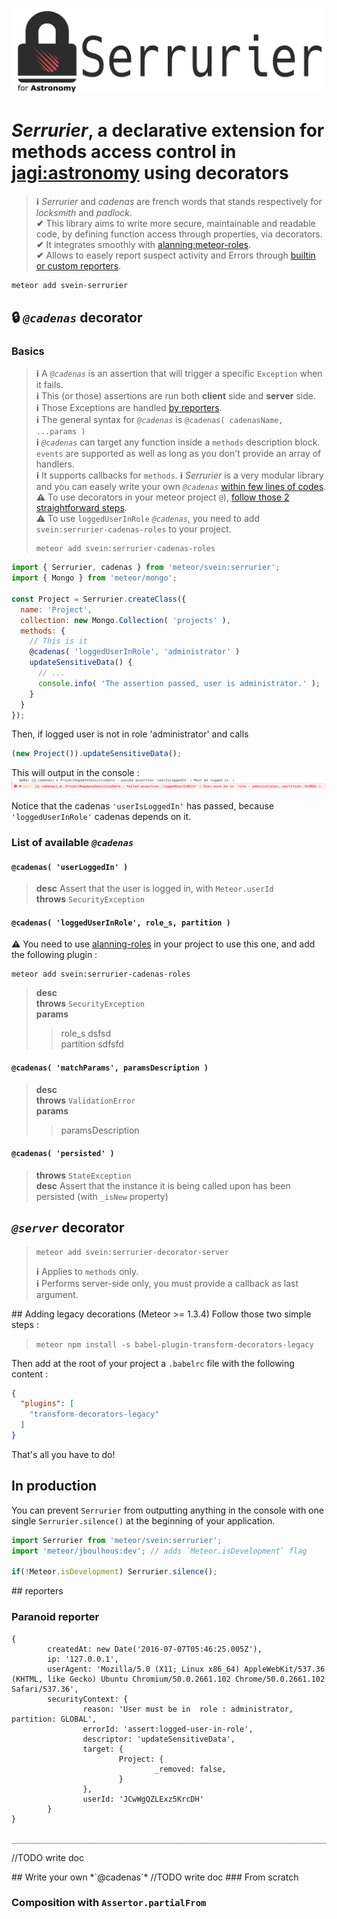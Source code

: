 
![](serrurier-raw.svg)

# *Serrurier*, a declarative extension for methods access control in [jagi:astronomy](http://jagi.github.io/meteor-astronomy/) using decorators

> **ℹ** *Serrurier* and *cadenas* are french words that stands respectively for *locksmith* and *padlock*.  
> **✔** This library aims to write more secure, maintainable and readable code, by defining function access through properties, via decorators.  
> **✔** It integrates smoothly with [alanning:meteor-roles](https://github.com/alanning/meteor-roles).  
> **✔** Allows to easely report suspect activity and Errors through [builtin or custom reporters](#reporters).

``` bash
meteor add svein-serrurier
```

## &#x1f512; *`@cadenas`* decorator
### Basics

> **ℹ** A *`@cadenas`* is an assertion that will trigger a specific `Exception` when it fails.  
> **ℹ** This (or those) assertions are run both **client** side and **server** side.  
> **ℹ** Those Exceptions are handled [by reporters](#reporters).  
> **ℹ**  The general syntax for *`@cadenas`* is `@cadenas( cadenasName, ...params )`  
> **ℹ** *`@cadenas`*  can target any function inside a `methods` description block. `events` are supported as well as long as you don't provide an array of handlers.  
> **ℹ** It supports callbacks for `methods`.
> **ℹ** *Serrurier* is a very modular library and you can easely write your own *`@cadenas`* [within few lines of codes](#write-cadenas).   
> **⚠** To use decorators in your meteor project `@`), [follow those 2 straightforward steps](#decorators).  
> **⚠** To use `loggedUserInRole` *`@cadenas`*, you need to add `svein:serrurier-cadenas-roles` to your project.
> ```
> meteor add svein:serrurier-cadenas-roles
> ```

``` javascript
import { Serrurier, cadenas } from 'meteor/svein:serrurier';
import { Mongo } from 'meteor/mongo';

const Project = Serrurier.createClass({
  name: 'Project',
  collection: new Mongo.Collection( 'projects' ),
  methods: {
    // This is it
    @cadenas( 'loggedUserInRole', 'administrator' )
    updateSensitiveData() {
      // ...
      console.info( 'The assertion passed, user is administrator.' );
    }
  }
});
```
Then, if logged user is not in role 'administrator' and calls
``` javascript
(new Project()).updateSensitiveData();
```
This will output in the console :
![](img/log1.png)

Notice that the cadenas `'userIsLoggedIn'` has passed, because `'loggedUserInRole'` cadenas depends on it.

### List of available *`@cadenas`*

#### `@cadenas( 'userLoggedIn' )`

> **desc** Assert that the user is logged in, with `Meteor.userId`  
> **throws** `SecurityException`  

#### `@cadenas( 'loggedUserInRole', role_s, partition )`

**⚠** You need to use [alanning-roles](https://github.com/alanning/meteor-roles) in your project to use this one, and add the following plugin :

```
meteor add svein:serrurier-cadenas-roles
```

> **desc**  
> **throws** `SecurityException`  
> **params**
> > role_s dsfsd  
> > partition sdfsfd


#### `@cadenas( 'matchParams', paramsDescription )`

> **desc**  
> **throws** `ValidationError`  
> **params**  
> > paramsDescription  


#### `@cadenas( 'persisted' )`

> **throws** `StateException`  
> **desc** Assert that the instance it is being called upon has been persisted (with `_isNew` property)


## *`@server`* decorator

> ```
> meteor add svein:serrurier-decorator-server
> ```  
> **ℹ** Applies to `methods` only.  
> **ℹ** Performs server-side only, you must provide a callback as last argument.


<a name='decorators'>
## Adding legacy decorations (Meteor >= 1.3.4)
Follow those two simple steps :

> `meteor npm install -s babel-plugin-transform-decorators-legacy`

Then add at the root of your project a `.babelrc` file with the following content :
``` json
{
  "plugins": [
    "transform-decorators-legacy"
  ]
}
```
That's all you have to do!
## In production

You can prevent `Serrurier` from outputting anything in the console with one single `Serrurier.silence()` at the beginning of your application.

``` javascript
import Serrurier from 'meteor/svein:serrurier';
import 'meteor/jboulhous:dev'; // adds `Meteor.isDevelopment` flag

if(!Meteor.isDevelopment) Serrurier.silence();

```
<a name="reporters">
## reporters

### Paranoid reporter

```
{
        createdAt: new Date('2016-07-07T05:46:25.005Z'),
        ip: '127.0.0.1',
        userAgent: 'Mozilla/5.0 (X11; Linux x86_64) AppleWebKit/537.36 (KHTML, like Gecko) Ubuntu Chromium/50.0.2661.102 Chrome/50.0.2661.102 Safari/537.36',
        securityContext: {
                reason: 'User must be in  role : administrator, partition: GLOBAL',
                errorId: 'assert:logged-user-in-role',
                descriptor: 'updateSensitiveData',
                target: {
                        Project: {
                                _removed: false,
                        }
                },
                userId: 'JCwWgQZLExz5KrcDH'
        }
}
 _______________________________________________________________________________ 
```
//TODO write doc

<a name="write-cadenas">
## Write your own *`@cadenas`*
//TODO write doc
### From scratch

### Composition with `Assertor.partialFrom`

``` javascript

```
